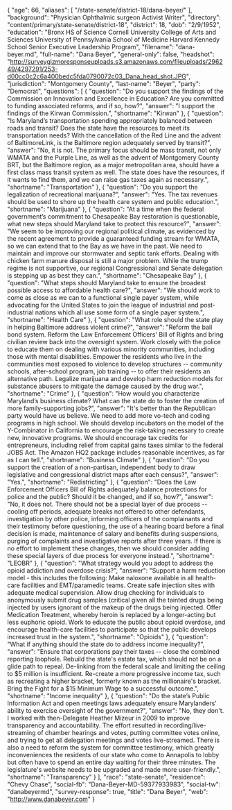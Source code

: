 {
  "age": 66,
  "aliases": [
    "/state-senate/district-18/dana-beyer/"
  ],
  "background": "Physician Ophthalmic surgeon Activist Writer",
  "directory": "content/primary/state-senate/district-18",
  "district": 18,
  "dob": "2/9/1952",
  "education": "Bronx HS of Science Cornell University College of Arts and Sciences University of Pennsylvania School of Medicine Harvard Kennedy School Senior Executive Leadership Program",
  "filename": "dana-beyer.md",
  "full-name": "Dana Beyer",
  "general-only": false,
  "headshot": "http://surveygizmoresponseuploads.s3.amazonaws.com/fileuploads/296249/4297291/253-d00cc0c2c6a400bedc5fda0790072c03_Dana_head_shot.JPG",
  "jurisdiction": "Montgomery County",
  "last-name": "Beyer",
  "party": "Democrat",
  "questions": [
    {
      "question": "Do you support the findings of the Commission on Innovation and Excellence in Education? Are you committed to funding associated reforms, and if so, how?",
      "answer": "I support the findings of the Kirwan Commission.",
      "shortname": "Kirwan"
    },
    {
      "question": "Is Maryland’s transportation spending appropriately balanced between roads and transit? Does the state have the resources to meet its transportation needs? With the cancellation of the Red Line and the advent of BaltimoreLink, is the Baltimore region adequately served by transit?",
      "answer": "No, it is not. The primary focus should be mass transit, not only WMATA and the Purple Line, as well as the advent of Montgomery County BRT, but the Baltimore region, as a major metropolitan area, should have a first class mass transit system as well. The state does have the resources, if it wants to find them, and we can raise gas taxes again as necessary.",
      "shortname": "Transportation"
    },
    {
      "question": "Do you support the legalization of recreational marijuana?",
      "answer": "Yes. The tax revenues should be used to shore up the health care system and public education.",
      "shortname": "Marijuana"
    },
    {
      "question": "At a time when the federal government’s commitment to Chesapeake Bay restoration is questionable, what new steps should Maryland take to protect this resource?",
      "answer": "We seem to be improving our regional political climate, as evidenced by the recent agreement to provide a guaranteed funding stream for WMATA, so we can extend that to the Bay as we have in the past. We need to maintain and improve our stormwater and septic tank efforts. Dealing with chicken farm manure disposal is still a major problem.  While the trump regime is not supportive, our regional Congressional and Senate delegation is stepping  up as best they can.",
      "shortname": "Chesapeake Bay"
    },
    {
      "question": "What steps should Maryland take to ensure the broadest possible access to affordable health care?",
      "answer": "We should work to come as close as we can to a functional single payer system, while advocating for the United States to join the league of industrial and post-industrial nations which all use some form of a single payer system.",
      "shortname": "Health Care"
    },
    {
      "question": "What role should the state play in helping Baltimore address violent crime?",
      "answer": "Reform the bail bond system. Reform the Law Enforcement Officers' Bill of Rights and bring civilian review back into the oversight system. Work closely with the police to educate them on dealing with various minority communities, including those with mental disabilities. Empower the residents who live in the communities most exposed to violence to develop structures -- community schools, after-school program, job training -- to offer their residents an alternative path. Legalize marijuana and develop harm reduction models for substance abusers to mitigate the damage caused by the drug war.",
      "shortname": "Crime"
    },
    {
      "question": "How would you characterize Maryland’s business climate? What can the state do to foster the creation of more family-supporting jobs?",
      "answer": "It's better than the Republican party would have us believe.  We need to add more vo-tech and coding programs in high school. We should develop incubators on the model of the Y-Combinator in California to encourage the risk-taking necessary to create new, innovative programs. We should encourage tax credits for entrepreneurs, including relief from capital gains taxes similar to the federal JOBS Act. The Amazon HQ2 package includes reasonable incentives, as far as I can tell.",
      "shortname": "Business Climate"
    },
    {
      "question": "Do you support the creation of a non-partisan, independent body to draw legislative and congressional district maps after each census?",
      "answer": "Yes.",
      "shortname": "Redistricting"
    },
    {
      "question": "Does the Law Enforcement Officers Bill of Rights adequately balance protections for police and the public? Should it be changed, and if so, how?",
      "answer": "No, it does not. There should not be a special layer of due process -- cooling off periods, adequate breaks not offered to other defendants, investigation by other police, informing officers of the complainants and their testimony before questioning, the use of a hearing board before a final decision is made, maintenance of salary and benefits during suspensions, purging of complaints and investigative reports after three years. If there is no effort to implement these changes, then we should consider adding these special layers of due process for everyone instead.",
      "shortname": "LEOBR"
    },
    {
      "question": "What strategy would you adopt to address the opioid addiction and overdose crisis?",
      "answer": "Support a harm reduction model - this includes the following:  Make naloxone available in all health-care facilities and EMT/paramedic teams. Create safe injection sites with adequate medical supervision. Allow drug checking for individuals to anonymously submit drug samples (critical given all the tainted drugs being injected by users ignorant of the makeup of the drugs being injected. Offer Medication Treatment, whereby heroin is replaced by a longer-acting but less euphoric opioid. Work to educate the public about opioid overdose, and encourage health-care facilities to participate so that the public develops increased trust in the system.",
      "shortname": "Opioids"
    },
    {
      "question": "What if anything should the state do to address income inequality?",
      "answer": "Ensure that corporations pay their taxes -- close the combined reporting loophole. Rebuild the state's estate tax, which should not be on a glide path to repeal. De-linking from the federal scale and limiting the ceiling to $5 million is insufficient. Re-create a more progressive income tax, such as recreating a higher bracket, formerly known as the millionaire's bracket. Bring the Fight for a $15 Minimum Wage to a successful outcome.",
      "shortname": "Income inequality"
    },
    {
      "question": "Do the state’s Public Information Act and open meetings laws adequately ensure Marylanders’ ability to exercise oversight of the government?",
      "answer": "No, they don't. I worked with then-Delegate Heather Mizeur in 2009 to improve transparency and accountability. The effort resulted in recording/live-streaming of chamber hearings and votes, putting committee votes online, and trying to get all delegation meetings and votes live-streamed. There is also a need to reform the system for committee testimony, which greatly inconveniences the residents of our state who  come to Annapolis to lobby but often have to spend an entire day waiting for their three minutes. The legislature's website needs to be upgraded and made more user-friendly.",
      "shortname": "Transparency"
    }
  ],
  "race": "state-senate",
  "residence": "Chevy Chase",
  "social-fb": "Dana-Beyer-MD-59377933983",
  "social-tw": "danabeyermd",
  "survey-response": true,
  "title": "Dana Beyer",
  "web": "http://www.danabeyer.com"
}
